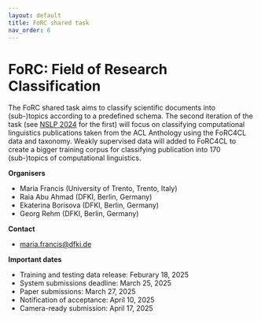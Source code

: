 ```yaml
---
layout: default
title: FoRC shared task
nav_order: 6
---
```


# FoRC: Field of Research Classification

The FoRC shared task aims to classify scientific documents into (sub-)topics according to a predefined schema. The second iteration of the task (see [NSLP 2024](https://nfdi4ds.github.io/nslp2024/docs/forc_shared_task.html) for the first) will focus on classifying computational linguistics publications taken from the ACL Anthology using the FoRC4CL data and taxonomy. Weakly supervised data will added to FoRC4CL to create a bigger training corpus for classifying publication into 170 (sub-)topics of computational linguistics. 


**Organisers**

* Maria Francis (University of Trento, Trento, Italy)
* Raia Abu Ahmad (DFKI, Berlin, Germany)
* Ekaterina Borisova (DFKI, Berlin, Germany) 
* Georg Rehm (DFKI, Berlin, Germany) 

**Contact**

* maria.francis@dfki.de

**Important dates**

* Training and testing data release: Feburary 18, 2025
* System submissions deadline: March 25, 2025
* Paper submissions: March 27, 2025
* Notification of acceptance: April 10, 2025
* Camera-ready submission: April 17, 2025
